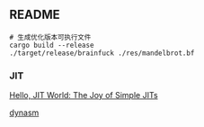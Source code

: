 ## README

```shell
# 生成优化版本可执行文件
cargo build --release
./target/release/brainfuck ./res/mandelbrot.bf
```

### JIT

[Hello, JIT World: The Joy of Simple JITs](https://blog.reverberate.org/2012/12/hello-jit-world-joy-of-simple-jits.html)

[dynasm](https://crates.io/crates/dynasm)
